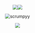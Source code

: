 


<p align="center"><img src="https://github-readme-stats.vercel.app/api?username=kevintroost&theme=blueberry&count_private=true&hide_border=true&line_height=25"><img src="https://github-readme-stats.vercel.app/api/top-langs/?username=kevintroost&theme=blueberry&count_private=true&hide_border=true&line_height=25"></p>
<p align="center"><img src="https://github-readme-streak-stats.herokuapp.com/?user=kevn&theme=blueberry&count_private=true&hide_border=true&line_height=25" alt="scrumpyy" /></p>

<p align="center">
<img src="https://lanyard.cnrad.dev/api/639092935173865493?idleMessage=Probably%20programming%20something"
     </p>
